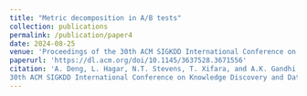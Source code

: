 ```yaml
---
title: "Metric decomposition in A/B tests"
collection: publications
permalink: /publication/paper4
date: 2024-08-25
venue: 'Proceedings of the 30th ACM SIGKDD International Conference on Knowledge Discovery and Data Mining'
paperurl: 'https://dl.acm.org/doi/10.1145/3637528.3671556'
citation: 'A. Deng, L. Hagar, N.T. Stevens, T. Xifara, and A.K. Gandhi. (2024). Metric decomposition in A/B tests. In <i>Proceedings of the
30th ACM SIGKDD International Conference on Knowledge Discovery and Data Mining</i>, 4885-4895.'
---
```


